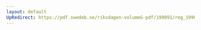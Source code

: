 ```yaml
---
layout: default
UpRedirect: https://pdf.swedeb.se/riksdagen-volumeG-pdf/199091/reg_199091/reg_199091_1151.pdf
---
```


